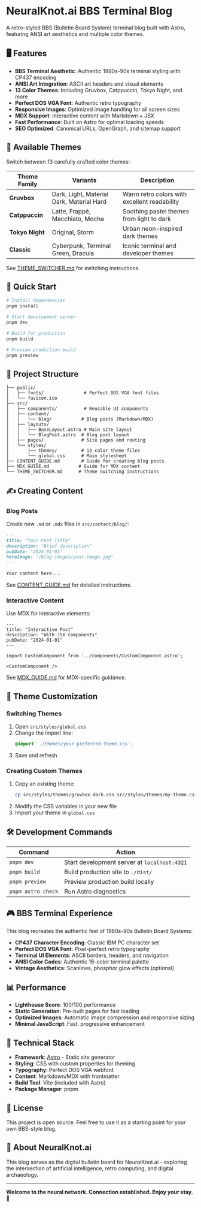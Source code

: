 # NeuralKnot.ai BBS Terminal Blog

A retro-styled BBS (Bulletin Board System) terminal blog built with Astro, featuring ANSI art aesthetics and multiple color themes.

## 🖥️ Features

- **BBS Terminal Aesthetic**: Authentic 1980s-90s terminal styling with CP437 encoding
- **ANSI Art Integration**: ASCII art headers and visual elements
- **13 Color Themes**: Including Gruvbox, Catppuccin, Tokyo Night, and more
- **Perfect DOS VGA Font**: Authentic retro typography
- **Responsive Images**: Optimized image handling for all screen sizes
- **MDX Support**: Interactive content with Markdown + JSX
- **Fast Performance**: Built on Astro for optimal loading speeds
- **SEO Optimized**: Canonical URLs, OpenGraph, and sitemap support

## 🎨 Available Themes

Switch between 13 carefully crafted color themes:

| Theme Family | Variants | Description |
|-------------|----------|-------------|
| **Gruvbox** | Dark, Light, Material Dark, Material Hard | Warm retro colors with excellent readability |
| **Catppuccin** | Latte, Frappé, Macchiato, Mocha | Soothing pastel themes from light to dark |
| **Tokyo Night** | Original, Storm | Urban neon-inspired dark themes |
| **Classic** | Cyberpunk, Terminal Green, Dracula | Iconic terminal and developer themes |

See [THEME_SWITCHER.md](THEME_SWITCHER.md) for switching instructions.

## 🚀 Quick Start

```bash
# Install dependencies
pnpm install

# Start development server
pnpm dev

# Build for production
pnpm build

# Preview production build
pnpm preview
```

## 📁 Project Structure

```text
├── public/
│   ├── fonts/               # Perfect DOS VGA font files
│   └── favicon.ico
├── src/
│   ├── components/          # Reusable UI components
│   ├── content/
│   │   └── blog/           # Blog posts (Markdown/MDX)
│   ├── layouts/
│   │   ├── BaseLayout.astro # Main site layout
│   │   └── BlogPost.astro  # Blog post layout
│   ├── pages/              # Site pages and routing
│   └── styles/
│       ├── themes/         # 13 color theme files
│       └── global.css      # Main stylesheet
├── CONTENT_GUIDE.md        # Guide for creating blog posts
├── MDX_GUIDE.md           # Guide for MDX content
└── THEME_SWITCHER.md      # Theme switching instructions
```

## ✍️ Creating Content

### Blog Posts

Create new `.md` or `.mdx` files in `src/content/blog/`:

```markdown
---
title: "Your Post Title"
description: "Brief description"
pubDate: "2024-01-01"
heroImage: "/blog-images/your-image.jpg"
---

Your content here...
```

See [CONTENT_GUIDE.md](CONTENT_GUIDE.md) for detailed instructions.

### Interactive Content

Use MDX for interactive elements:

```mdx
---
title: "Interactive Post"
description: "With JSX components"
pubDate: "2024-01-01"
---

import CustomComponent from '../components/CustomComponent.astro';

<CustomComponent />
```

See [MDX_GUIDE.md](MDX_GUIDE.md) for MDX-specific guidance.

## 🎯 Theme Customization

### Switching Themes

1. Open `src/styles/global.css`
2. Change the import line:
   ```css
   @import './themes/your-preferred-theme.css';
   ```
3. Save and refresh

### Creating Custom Themes

1. Copy an existing theme:
   ```bash
   cp src/styles/themes/gruvbox-dark.css src/styles/themes/my-theme.css
   ```
2. Modify the CSS variables in your new file
3. Import your theme in `global.css`

## 🛠️ Development Commands

| Command | Action |
|---------|--------|
| `pnpm dev` | Start development server at `localhost:4321` |
| `pnpm build` | Build production site to `./dist/` |
| `pnpm preview` | Preview production build locally |
| `pnpm astro check` | Run Astro diagnostics |

## 🎮 BBS Terminal Experience

This blog recreates the authentic feel of 1980s-90s Bulletin Board Systems:

- **CP437 Character Encoding**: Classic IBM PC character set
- **Perfect DOS VGA Font**: Pixel-perfect retro typography
- **Terminal UI Elements**: ASCII borders, headers, and navigation
- **ANSI Color Codes**: Authentic 16-color terminal palette
- **Vintage Aesthetics**: Scanlines, phosphor glow effects (optional)

## 📊 Performance

- **Lighthouse Score**: 100/100 performance
- **Static Generation**: Pre-built pages for fast loading
- **Optimized Images**: Automatic image compression and responsive sizing
- **Minimal JavaScript**: Fast, progressive enhancement

## 🔧 Technical Stack

- **Framework**: [Astro](https://astro.build/) - Static site generator
- **Styling**: CSS with custom properties for theming
- **Typography**: Perfect DOS VGA webfont
- **Content**: Markdown/MDX with frontmatter
- **Build Tool**: Vite (included with Astro)
- **Package Manager**: pnpm

## 📝 License

This project is open source. Feel free to use it as a starting point for your own BBS-style blog.

## 🎯 About NeuralKnot.ai

This blog serves as the digital bulletin board for NeuralKnot.ai - exploring the intersection of artificial intelligence, retro computing, and digital archaeology.

---

**Welcome to the neural network. Connection established. Enjoy your stay.** 🔌